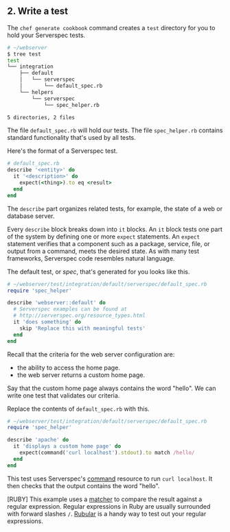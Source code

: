 ## 2. Write a test

The `chef generate cookbook` command creates a <code class="file-path">test</code> directory for you to hold your Serverspec tests.

```bash
# ~/webserver
$ tree test
test
└── integration
    ├── default
    │   └── serverspec
    │       └── default_spec.rb
    └── helpers
        └── serverspec
            └── spec_helper.rb

5 directories, 2 files
```

The file <code class="file-path">default\_spec.rb</code> will hold our tests. The file <code class="file-path">spec\_helper.rb</code> contains standard functionality that's used by all tests.

Here's the format of a Serverspec test.

```ruby
# default_spec.rb
describe '<entity>' do
  it '<description>' do
    expect(<thing>).to eq <result>
  end
end
```

The `describe` part organizes related tests, for example, the state of a web or database server.

Every `describe` block breaks down into `it` blocks. An `it` block tests one part of the system by defining one or more `expect` statements. An `expect` statement verifies that a component such as a package, service, file, or output from a command, meets the desired state. As with many test frameworks, Serverspec code resembles natural language.

The default test, or _spec_, that's generated for you looks like this.

```ruby
# ~/webserver/test/integration/default/serverspec/default_spec.rb
require 'spec_helper'

describe 'webserver::default' do
  # Serverspec examples can be found at
  # http://serverspec.org/resource_types.html
  it 'does something' do
    skip 'Replace this with meaningful tests'
  end
end
```

Recall that the criteria for the web server configuration are:

* the ability to access the home page.
* the web server returns a custom home page.

Say that the custom home page always contains the word "hello". We can write one test that validates our criteria.

Replace the contents of <code class="file-path">default_spec.rb</code> with this.

```ruby
# ~/webserver/test/integration/default/serverspec/default_spec.rb
require 'spec_helper'

describe 'apache' do
  it 'displays a custom home page' do
    expect(command('curl localhost').stdout).to match /hello/
  end
end
```

This test uses Serverspec's [command](http://serverspec.org/resource_types.html#command) resource to run `curl localhost`. It then checks that the output contains the word "hello".

[RUBY] This example uses a [matcher](https://www.relishapp.com/rspec/rspec-expectations/v/2-2/docs/matchers/match-matcher) to compare the result against a regular expression. Regular expressions in Ruby are usually surrounded with forward slashes `/`. [Rubular](http://rubular.com) is a handy way to test out your regular expressions.
